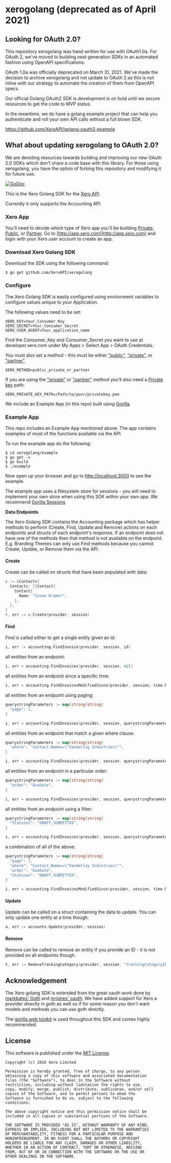 # xerogolang (deprecated as of April 2021)

## Looking for OAuth 2.0?
This repository xerogolang was hand written for use with OAuth1.0a. For OAuth 2, we've moved to building next generation SDKs in an automated fashion using OpenAPI specifications. 

OAuth 1.0a was officially deprecated on March 31, 2021. We've made the decision to archive xerogolang and not update to OAuth 2 as this is not inline with our strategy to automate the creation of them from OpenAPI specs.

Our official Golang OAuth2 SDK is development is on hold until we secure resources to get the code to MVP status.

In the meantime, we do have a golang example project that can help you authenticate and roll your own API calls without a full blown SDK.

https://github.com/XeroAPI/golang-oauth2-example

## What about updating xerogolang to OAuth 2.0?
We are devoting resources towards building and improving our new OAuth 2.0 SDKs which don't share a code base with this library. For those using xerogolang, you have the option of forking this repository and modifying it for future use.


[![GoDoc](https://godoc.org/github.com/XeroAPI/xerogolang?status.png)](https://godoc.org/github.com/XeroAPI/xerogolang)

This is the Xero Golang SDK for the [Xero API](https://developer.xero.com/).

Currently it only supports the Accounting API.


### Xero App
You'll need to decide which type of Xero app you'll be building [Private](http://developer.xero.com/documentation/auth-and-limits/private-applications/), [Public](http://developer.xero.com/documentation/auth-and-limits/public-applications/), or [Partner](http://developer.xero.com/documentation/auth-and-limits/partner-applications/). Go to [http://app.xero.com](http://app.xero.com) and login with your Xero user account to create an app.

### Download Xero Golang SDK
Download the SDK using the following command:
```text
$ go get github.com/XeroAPI/xerogolang
```


### Configure
The Xero Golang SDK is easily configured using environment variables to configure values unique to your Application.

The following values need to be set:
```text
XERO_KEY=Your_Consumer_Key
XERO_SECRET=Your_Consumer_Secret
XERO_USER_AGENT=Your_application_name
```
Find the Consumer_Key and Consumer_Secret you want to use at developer.xero.com under My Apps > Select App > OAuth Credentials.

You must also set a method - this must be either ["public"](http://developer.xero.com/documentation/auth-and-limits/public-applications/), ["private"](http://developer.xero.com/documentation/auth-and-limits/private-applications/), or ["partner"](http://developer.xero.com/documentation/auth-and-limits/partner-applications/)
```text
XERO_METHOD=public_private_or_partner
```
If you are using the ["private"](http://developer.xero.com/documentation/auth-and-limits/private-applications/) or ["partner"](http://developer.xero.com/documentation/auth-and-limits/partner-applications/) method you'll also need a [Private key](https://developer.xero.com/documentation/api-guides/create-publicprivate-key) path:
```text
XERO_PRIVATE_KEY_PATH=/Path/to/your/privatekey.pem
```

We include an Example App (in this repo) built using [Gorilla](http://www.gorillatoolkit.org/).

### Example App
This repo includes an Example App mentioned above.  The app contains examples of most of the functions available via the API.

To run the example app do the following:
```text
$ cd xerogolang/example
$ go get -v
$ go build
$ ./example
```
Now open up your browser and go to [http://localhost:3000](http://localhost:3000) to see the example.

The example app uses a filesystem store for sessions - you will need to implement your own store when using this SDK within your own app. We recommend [Gorilla Sessions](https://github.com/gorilla/sessions)


**Data Endpoints**

The Xero Golang SDK contains the Accounting package which has helper methods to perform (Create, Find, Update and Remove) actions on each endpoints and structs of each endpoint's response.  If an endpoint does not have one of the methods then that method is not available on the endpoint. E.g. Branding Themes can only use Find methods because you cannot Create, Update, or Remove them via the API.

#### Create
Create can be called on structs that have been populated with data:
```go
c := &Contacts{
  Contacts: []Contact{
    Contact{
      Name: "Cosmo Kramer",
    },
  },
}
r, err := c.Create(provider, session)
```

#### Find
Find is called either to get a single entity given an id:
```go
i, err := accounting.FindInvoice(provider, session, id)
```
all entities from an endpoint:
```go
i, err = accounting.FindInvoices(provider, session, nil)
```
all entities from an endpoint since a specific time:
```go
i, err = accounting.FindInvoicesModifiedSince(provider, session, time.Now().Add(-24*time.Hour), nil)
```
all entities from an endpoint using paging:
```go
querystringParameters := map[string]string{
  "page": 1,
}

i, err = accounting.FindInvoices(provider, session, querystringParameters)
```
all entities from an endpoint that match a given where clause:
```go
querystringParameters := map[string]string{
  "where": "Contact.Name==\"Vanderlay Industries\"",
}

i, err = accounting.FindInvoices(provider, session, querystringParameters)
```
all entities from an endpoint in a particular order:
```go
querystringParameters := map[string]string{
  "order": "DueDate",
}

i, err = accounting.FindInvoices(provider, session, querystringParameters)
```
all entities from an endpoint using a filter:
```go
querystringParameters := map[string]string{
  "Statuses": "DRAFT,SUBMITTED",
}

i, err = accounting.FindInvoices(provider, session, querystringParameters)
```
a combination of all of the above:
```go
querystringParameters := map[string]string{
  "page": 1,
  "where": "Contact.Name==\"Vanderlay Industries\"",
  "order": "DueDate",
  "Statuses": "DRAFT,SUBMITTED",
}

i, err = accounting.FindInvoicesModifiedSince(provider, session, time.Now().Add(-24*time.Hour), querystringParameters)
```

#### Update
Update can be called on a struct containing the data to update.  You can only update one entity at a time though.
```go
a, err := accounts.Update(provider, session)
```

#### Remove
Remove can be called to remove an entity if you provide an ID - it is not provided on all endpoints though.
```go
t, err := RemoveTrackingCategory(provider, session, "trackingCategoryID")
```

## Acknowledgement

The Xero golang SDK is extended from the great oauth work done by [markbates' Goth](https://github.com/markbates/goth) and [mrjones' oauth](https://github.com/mrjones/oauth).  We have added support for Xero a provider directly in goth as well so if for some reason you don't want models and methods you can use goth directly.

The [gorilla web toolkit](https://github.com/gorilla) is used throughout this SDK and comes highly recommended.


## License

This software is published under the [MIT License](http://en.wikipedia.org/wiki/MIT_License).

	Copyright (c) 2016 Xero Limited

	Permission is hereby granted, free of charge, to any person
	obtaining a copy of this software and associated documentation
	files (the "Software"), to deal in the Software without
	restriction, including without limitation the rights to use,
	copy, modify, merge, publish, distribute, sublicense, and/or sell
	copies of the Software, and to permit persons to whom the
	Software is furnished to do so, subject to the following
	conditions:

	The above copyright notice and this permission notice shall be
	included in all copies or substantial portions of the Software.

	THE SOFTWARE IS PROVIDED "AS IS", WITHOUT WARRANTY OF ANY KIND,
	EXPRESS OR IMPLIED, INCLUDING BUT NOT LIMITED TO THE WARRANTIES
	OF MERCHANTABILITY, FITNESS FOR A PARTICULAR PURPOSE AND
	NONINFRINGEMENT. IN NO EVENT SHALL THE AUTHORS OR COPYRIGHT
	HOLDERS BE LIABLE FOR ANY CLAIM, DAMAGES OR OTHER LIABILITY,
	WHETHER IN AN ACTION OF CONTRACT, TORT OR OTHERWISE, ARISING
	FROM, OUT OF OR IN CONNECTION WITH THE SOFTWARE OR THE USE OR
	OTHER DEALINGS IN THE SOFTWARE.
